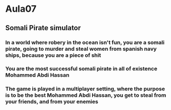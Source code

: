 # Aula07 #

## Somali Pirate simulator ##

### In a world where robery in the ocean isn't fun, you are a somali pirate, going to murder and steal women from spanish navy ships, because you are a piece of shit ###

### You are the most successful somali pirate in all of existence Mohammed Abdi Hassan ###

### The game is played in a multiplayer setting, where the purpose is to be the best Mohammed Abdi Hassan, you get to steal from your friends, and from your enemies ###
